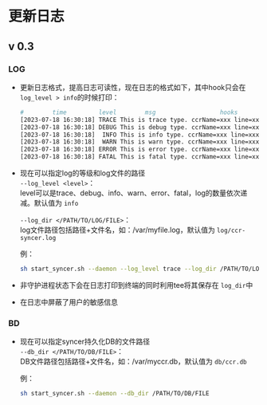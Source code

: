 # 更新日志

## v 0.3

### LOG

- 更新日志格式，提高日志可读性，现在日志的格式如下，其中hook只会在 `log_level > info`的时候打印：

  ```bash
  #        time         level        msg                  hooks
  [2023-07-18 16:30:18] TRACE This is trace type. ccrName=xxx line=xxx
  [2023-07-18 16:30:18] DEBUG This is debug type. ccrName=xxx line=xxx
  [2023-07-18 16:30:18]  INFO This is info type. ccrName=xxx line=xxx
  [2023-07-18 16:30:18]  WARN This is warn type. ccrName=xxx line=xxx
  [2023-07-18 16:30:18] ERROR This is error type. ccrName=xxx line=xxx
  [2023-07-18 16:30:18] FATAL This is fatal type. ccrName=xxx line=xxx
  ```
- 现在可以指定log的等级和log文件的路径  
  `--log_level <level>`：  
  level可以是trace、debug、info、warn、error、fatal，log的数量依次递减。默认值为 `info`  
  
  `--log_dir </PATH/TO/LOG/FILE>`：  
  log文件路径包括路径+文件名，如：/var/myfile.log，默认值为 `log/ccr-syncer.log`  
  
  例：  

  ```bash
  sh start_syncer.sh --daemon --log_level trace --log_dir /PATH/TO/LOG/FILE
  ```
- 非守护进程状态下会在日志打印到终端的同时利用tee将其保存在 `log_dir`中
- 在日志中屏蔽了用户的敏感信息

### BD

- 现在可以指定syncer持久化DB的文件路径  
  `--db_dir </PATH/TO/DB/FILE>`：  
  DB文件路径包括路径+文件名，如：/var/myccr.db，默认值为 `db/ccr.db`  
  
  例：  

  ```bash
  sh start_syncer.sh --daemon --db_dir /PATH/TO/DB/FILE
  ```
